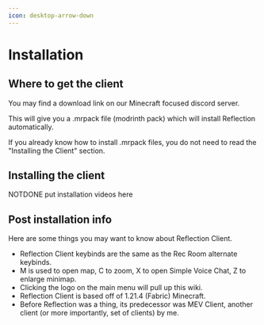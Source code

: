 ```yaml
---
icon: desktop-arrow-down
---
```


# Installation

## Where to get the client

You may find a download link on our Minecraft focused discord server.

This will give you a .mrpack file (modrinth pack) which will install Reflection automatically.

If you already know how to install .mrpack files, you do not need to read the "Installing the Client" section.

## Installing the client

NOTDONE put installation videos here

## Post installation info

Here are some things you may want to know about Reflection Client.

* Reflection Client keybinds are the same as the Rec Room alternate keybinds.
* M is used to open map, C to zoom, X to open Simple Voice Chat, Z to enlarge minimap.
* Clicking the logo on the main menu will pull up this wiki.
* Reflection Client is based off of 1.21.4 (Fabric) Minecraft.
* Before Reflection was a thing, its predecessor was MEV Client, another client (or more importantly, set of clients) by me.
